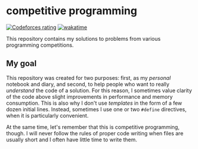 # competitive programming

[![Codeforces rating](https://img.shields.io/badge/dynamic/json?logo=codeforces&logoColor=white&color=%2303a89e&label=Codeforces&query=%24.result%5B0%5D.maxRating&url=https%3A%2F%2Fcodeforces.com%2Fapi%2Fuser.info%3Fhandles%3Dmdbrnowski)](https://codeforces.com/profile/mdbrnowski)
[![wakatime](https://wakatime.com/badge/github/mdbrnowski/competitive-programming.svg)](https://wakatime.com/badge/github/mdbrnowski/competitive-programming)

This repository contains my solutions to problems from various programming competitions.

## My goal

This repository was created for two purposes: first, as my *personal* notebook and diary, and second, to help people who want to really *understand* the code of a solution. For this reason, I sometimes value clarity of the code above slight improvements in performance and memory consumption. This is also why I don't use *templates* in the form of a few dozen initial lines. Instead, sometimes I use one or two `#define` directives, when it is particularly convenient.

At the same time, let's remember that this is competitive programming, though. I will never follow the rules of proper code writing when files are usually short and I often have little time to write them.
